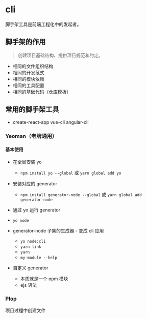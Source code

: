 # cli

脚手架工具是前端工程化中的发起者。

## 脚手架的作用

> 创建项目基础结构、提供项目规范和约定。

- 相同的文件组织结构
- 相同的开发范式
- 相同的模块依赖
- 相同的工具配置
- 相同的基础代码（仓库模板）

## 常用的脚手架工具

- create-react-app vue-cli angular-cli

### Yeoman（老牌通用）

#### 基本使用

- 在全局安装 yo
  - `npm install yo --global` 或 `yarn global add yo`
- 安装对应的 generator
  - `npm install generator-node --global` 或 `yarn global add generator-node`
 - 通过 yo 运行 generator
  - `yo node`

- generator-node 子集的生成器 - 变成 cli 应用
  - `yo node:cli`
  - `yarn link`
  - `yarn`
  - `my-module --help`

- 自定义 generator
  - 本质就是一个 npm 模块
  - ejs 语法

### Plop

项目过程中创建文件


